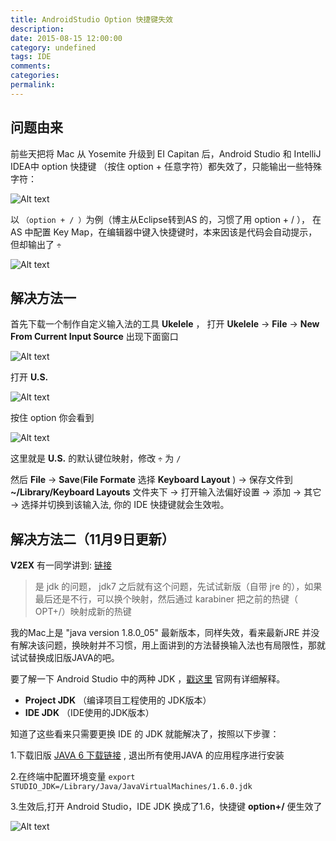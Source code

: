 ```yaml
---
title: AndroidStudio Option 快捷键失效
description:
date: 2015-08-15 12:00:00
category: undefined
tags: IDE
comments:
categories:
permalink:
---
```



问题由来
---
前些天把将 Mac 从 Yosemite 升级到 EI Capitan 后，Android Studio 和 IntelliJ IDEA中 option 快捷键 （按住 option + 任意字符）都失效了，只能输出一些特殊字符：

![Alt text](http://assets.septenary.cn/user/1/image/06847cc6-0dee-44f7-e981-6c912e878428)

<!--more-->

以 `（option + / ）`为例（博主从Eclipse转到AS 的，习惯了用 option + / ）， 在 AS 中配置 Key Map，在编辑器中键入快捷键时，本来因该是代码会自动提示，但却输出了 `÷`

![Alt text](http://assets.septenary.cn/user/1/image/60dbb31b-ed9f-4402-b03e-88c54a0a4605)


解决方法一
---
首先下载一个制作自定义输入法的工具 **Ukelele** ，
打开 **Ukelele** -> **File** -> **New From Current Input Source**  出现下面窗口

![Alt text](http://assets.septenary.cn/user/1/image/bf7fa070-9f16-404b-887d-a59127179fb3)

打开 **U.S.**

![Alt text](http://assets.septenary.cn/user/1/image/397a94ba-6055-4831-d724-ad6d5804d6ea)

按住 option 你会看到

![Alt text](http://assets.septenary.cn/user/1/image/fbf93aa6-6439-45b9-85b4-835b1babab97)

这里就是 **U.S.** 的默认键位映射，修改 `÷` 为 `/` 

然后 **File** -> **Save**(**File Formate** 选择 **Keyboard Layout** ) -> 保存文件到 **~/Library/Keyboard Layouts** 文件夹下 -> 打开输入法偏好设置 -> 添加 -> 其它 -> 选择并切换到该输入法, 你的 IDE 快捷键就会生效啦。


解决方法二（11月9日更新）
---
**V2EX** 有一同学讲到: [链接](http://www.v2ex.com/t/234678)
> 是 jdk 的问题， jdk7 之后就有这个问题，先试试新版（自带 jre 的），如果最后还是不行，可以换个映射，然后通过 karabiner 把之前的热键（ OPT+/）映射成新的热键

我的Mac上是 "java version 1.8.0_05" 最新版本，同样失效，看来最新JRE 并没有解决该问题，换映射并不习惯，用上面讲到的方法替换输入法也有局限性，那就试试替换成旧版JAVA的吧。

要了解一下 Android Studio 中的两种 JDK ，[戳这里](http://tools.android.com/tech-docs/configuration/osx-jdk) 官网有详细解释。
- **Project JDK** （编译项目工程使用的 JDK版本）
- **IDE JDK** （IDE使用的JDK版本）

知道了这些看来只需要更换 IDE 的 JDK 就能解决了，按照以下步骤：


1.下载旧版 [JAVA 6 下载链接](https://support.apple.com/kb/DL1572?locale=zh_CN) ,  退出所有使用JAVA 的应用程序进行安装

2.在终端中配置环境变量 `export STUDIO_JDK=/Library/Java/JavaVirtualMachines/1.6.0.jdk`

3.生效后,打开 Android Studio，IDE JDK 换成了1.6，快捷键 **option+/** 便生效了

 ![Alt text](http://assets.septenary.cn/user/1/image/2435861c-e7e1-408d-a40d-9378920fb8bb)